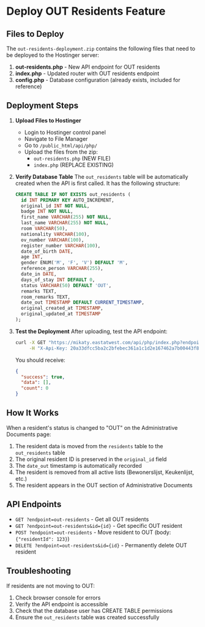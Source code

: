 # Deploy OUT Residents Feature

## Files to Deploy

The `out-residents-deployment.zip` contains the following files that need to be deployed to the Hostinger server:

1. **out-residents.php** - New API endpoint for OUT residents
2. **index.php** - Updated router with OUT residents endpoint
3. **config.php** - Database configuration (already exists, included for reference)

## Deployment Steps

1. **Upload Files to Hostinger**
   - Login to Hostinger control panel
   - Navigate to File Manager
   - Go to `/public_html/api/php/`
   - Upload the files from the zip:
     - `out-residents.php` (NEW FILE)
     - `index.php` (REPLACE EXISTING)

2. **Verify Database Table**
   The `out_residents` table will be automatically created when the API is first called. It has the following structure:
   ```sql
   CREATE TABLE IF NOT EXISTS out_residents (
     id INT PRIMARY KEY AUTO_INCREMENT,
     original_id INT NOT NULL,
     badge INT NOT NULL,
     first_name VARCHAR(255) NOT NULL,
     last_name VARCHAR(255) NOT NULL,
     room VARCHAR(50),
     nationality VARCHAR(100),
     ov_number VARCHAR(100),
     register_number VARCHAR(100),
     date_of_birth DATE,
     age INT,
     gender ENUM('M', 'F', 'V') DEFAULT 'M',
     reference_person VARCHAR(255),
     date_in DATE,
     days_of_stay INT DEFAULT 0,
     status VARCHAR(50) DEFAULT 'OUT',
     remarks TEXT,
     room_remarks TEXT,
     date_out TIMESTAMP DEFAULT CURRENT_TIMESTAMP,
     original_created_at TIMESTAMP,
     original_updated_at TIMESTAMP
   );
   ```

3. **Test the Deployment**
   After uploading, test the API endpoint:
   ```bash
   curl -X GET "https://mikaty.eastatwest.com/api/php/index.php?endpoint=out-residents" \
        -H "X-Api-Key: 20a33dfcc5ba2c2bfebec361a1c1d2e167462a7b00443f8b8181bf07d9a6c50a"
   ```

   You should receive:
   ```json
   {
     "success": true,
     "data": [],
     "count": 0
   }
   ```

## How It Works

When a resident's status is changed to "OUT" on the Administrative Documents page:

1. The resident data is moved from the `residents` table to the `out_residents` table
2. The original resident ID is preserved in the `original_id` field
3. The `date_out` timestamp is automatically recorded
4. The resident is removed from all active lists (Bewonerslijst, Keukenlijst, etc.)
5. The resident appears in the OUT section of Administrative Documents

## API Endpoints

- `GET ?endpoint=out-residents` - Get all OUT residents
- `GET ?endpoint=out-residents&id={id}` - Get specific OUT resident
- `POST ?endpoint=out-residents` - Move resident to OUT (body: `{"residentId": 123}`)
- `DELETE ?endpoint=out-residents&id={id}` - Permanently delete OUT resident

## Troubleshooting

If residents are not moving to OUT:
1. Check browser console for errors
2. Verify the API endpoint is accessible
3. Check that the database user has CREATE TABLE permissions
4. Ensure the `out_residents` table was created successfully